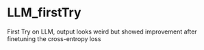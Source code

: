 # LLM_firstTry
First Try on LLM, output looks weird but showed improvement after finetuning the cross-entropy loss
